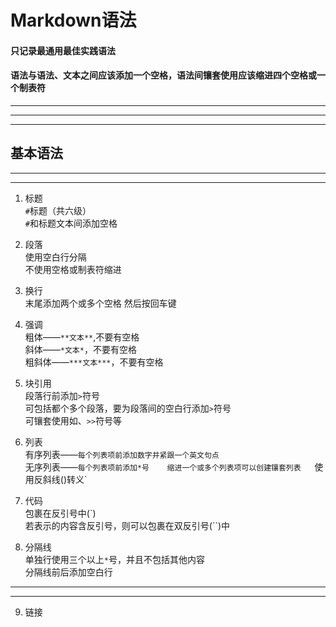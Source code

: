 # **Markdown语法**  
 
#### 只记录最通用最佳实践语法  
  
#### 语法与语法、文本之间应该添加一个空格，语法间镶套使用应该缩进四个空格或一个制表符

****** 
******
******
    
## **基本语法**  
  
******
******  

1. 标题  
	`#`标题（共六级）  
	`#`和标题文本间添加空格  

2. 段落  
	使用空白行分隔  
	不使用空格或制表符缩进  

3. 换行  
	末尾添加两个或多个空格 然后按回车键  

4. 强调  
	粗体——`**文本**`,不要有空格  
	斜体——`*文本*`，不要有空格  
	粗斜体——`***文本***`，不要有空格  

5. 块引用  
	段落行前添加`>`符号  
	可包括都个多个段落，要为段落间的空白行添加`>`符号  
	可镶套使用如、`>>`符号等  

6. 列表    
	有序列表——`每个列表项前添加数字并紧跟一个英文句点`  
	无序列表——`每个列表项前添加*号   
	缩进一个或多个列表项可以创建镶套列表  
	`使用反斜线(\)转义`  

7. 代码  
	包裹在反引号中(`)  
	若表示的内容含反引号，则可以包裹在双反引号(``)中    

8. 分隔线  
	单独行使用三个以上`*`号，并且不包括其他内容  
	分隔线前后添加空白行  
******
******

9. 链接  
 
      	

















